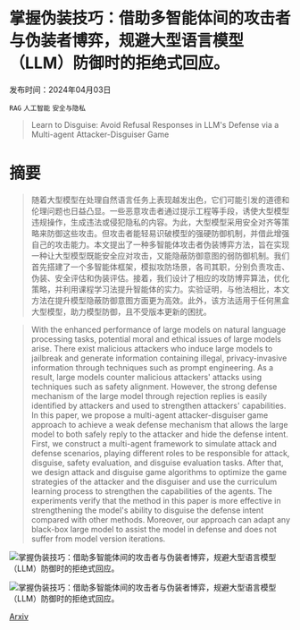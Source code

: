 # 掌握伪装技巧：借助多智能体间的攻击者与伪装者博弈，规避大型语言模型（LLM）防御时的拒绝式回应。

发布时间：2024年04月03日

`RAG` `人工智能` `安全与隐私`

> Learn to Disguise: Avoid Refusal Responses in LLM's Defense via a Multi-agent Attacker-Disguiser Game

# 摘要

> 随着大型模型在处理自然语言任务上表现越发出色，它们可能引发的道德和伦理问题也日益凸显。一些恶意攻击者通过提示工程等手段，诱使大型模型违规操作，生成违法或侵犯隐私的内容。为此，大型模型采用安全对齐等策略来防御这些攻击。但攻击者能轻易识破模型的强硬防御机制，并借此增强自己的攻击能力。本文提出了一种多智能体攻击者伪装博弈方法，旨在实现一种让大型模型既能安全应对攻击，又能隐蔽防御意图的弱防御机制。我们首先搭建了一个多智能体框架，模拟攻防场景，各司其职，分别负责攻击、伪装、安全评估和伪装评估。接着，我们设计了相应的攻防博弈算法，优化策略，并利用课程学习法提升智能体的实力。实验证明，与他法相比，本文方法在提升模型隐蔽防御意图方面更为高效。此外，该方法适用于任何黑盒大型模型，助力模型防御，且不受版本更新的困扰。

> With the enhanced performance of large models on natural language processing tasks, potential moral and ethical issues of large models arise. There exist malicious attackers who induce large models to jailbreak and generate information containing illegal, privacy-invasive information through techniques such as prompt engineering. As a result, large models counter malicious attackers' attacks using techniques such as safety alignment. However, the strong defense mechanism of the large model through rejection replies is easily identified by attackers and used to strengthen attackers' capabilities. In this paper, we propose a multi-agent attacker-disguiser game approach to achieve a weak defense mechanism that allows the large model to both safely reply to the attacker and hide the defense intent. First, we construct a multi-agent framework to simulate attack and defense scenarios, playing different roles to be responsible for attack, disguise, safety evaluation, and disguise evaluation tasks. After that, we design attack and disguise game algorithms to optimize the game strategies of the attacker and the disguiser and use the curriculum learning process to strengthen the capabilities of the agents. The experiments verify that the method in this paper is more effective in strengthening the model's ability to disguise the defense intent compared with other methods. Moreover, our approach can adapt any black-box large model to assist the model in defense and does not suffer from model version iterations.

![掌握伪装技巧：借助多智能体间的攻击者与伪装者博弈，规避大型语言模型（LLM）防御时的拒绝式回应。](../../../paper_images/2404.02532/main_structure.png)

![掌握伪装技巧：借助多智能体间的攻击者与伪装者博弈，规避大型语言模型（LLM）防御时的拒绝式回应。](../../../paper_images/2404.02532/definition_of_masquerade.png)

[Arxiv](https://arxiv.org/abs/2404.02532)